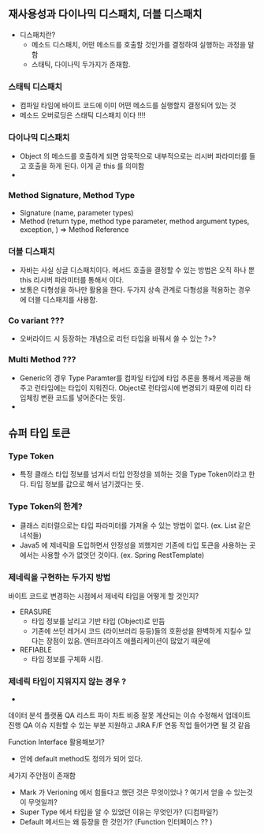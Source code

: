 ## 재사용성과 다이나믹 디스패치, 더블 디스패치
- 디스패치란?
	- 메소드 디스패치, 어떤 메소드를 호출할 것인가를 결정하여 실행하는 과정을 말함 
	- 스태틱, 다이나믹 두가지가 존재함. 
### 스태틱 디스패치
- 컴파일 타임에 바이트 코드에 이미 어떤 메소드를 실행할지 결정되어 있는 것
- 메소드 오버로딩은 스태틱 디스패치 이다 !!!!

### 다이나믹 디스패치
- Object 의 메소드를 호출하게 되면 암묵적으로 내부적으로는 리시버 파라미터를 들고 호출을 하게 된다. 이게 곧 this 를 의미함 
- 

### Method Signature, Method Type
- Signature (name, parameter types)
- Method (return type, method type parameter, method argument types, exception, ) => Method Reference


### 더블 디스패치
- 자바는 사실 싱글 디스패치이다. 메서드 호출을 결정할 수 있는 방법은 오직 하나 뿐 this 리시버 파라미터를 통해서 이다. 
- 보통은 다형성을 하나만 활용을 한다. 두가지 상속 관계로 다형성을 적용하는 경우에 더블 디스패치를 사용함. 

### Co variant ???
- 오버라이드 시 등장하는 개념으로 리턴 타입을 바꿔서 쓸 수 있는 ?>? 

### Multi Method ???
- Generic의 경우 Type Paramter를 컴파일 타입에 타입 추론을 통해서 제공을 해주고 런타임에는 타입이 지워진다. Object로 런타임시에 변경되기 때문에 미리 타입체킹 변환 코드를 넣어준다는 뜻임. 
- 

## 슈퍼 타입 토큰

### Type Token
- 특정 클래스 타입 정보를 넘겨서 타입 안정성을 꾀하는 것을 Type Token이라고 한다. 타입 정보를 값으로 해서 넘기겠다는 뜻. 

### Type Token의 한계?
- 클래스 리터럴으로는 타입 파라미터를 가져올 수 있는 방법이 없다. (ex. List 같은 녀석들)
- Java5 에 제네릭을 도입하면서 안정성을 꾀했지만 기존에 타입 토큰을 사용하는 곳에서는 사용할 수가 없엇던 것이다. (ex. Spring RestTemplate)

### 제네릭을 구현하는 두가지 방법
바이트 코드로 변경하는 시점에서 제네릭 타입을 어떻게 할 것인지?
- ERASURE
	- 타입 정보를 날리고 기반 타입 (Object)로 만듬
	- 기존에 쓰던 레거시 코드 (라이브러리 등등)들의 호환성을 완벽하게 지킬수 있다는 장점이 있음. 엔터프라이즈 애플리케이션이 많았기 때문에
- REFIABLE
	- 타입 정보를 구체화 시킴. 

### 제네릭 타입이 지워지지 않는 경우 ?
- 

데이터 분석 플랫폼 QA 리스트 파이 차트 비중 잘못 계산되는 이슈 수정해서 업데이트 진행 
QA 이슈 지원할 수 있는 부분 지원하고 JIRA F/F 연동 작업 들어가면 될 것 같음

Function Interface 활용해보기?
- 안에 default method도 정의가 되어 있다.  

세가지 주안점이 존재함
- Mark 가 Verioning 에서 힘들다고 했던 것은 무엇이었나 ?
	여기서 얻을 수 있는것이 무엇일까? 
- Super Type 에서 타입을 알 수 있었던 이유는 무엇인가? (디컴파일?)
- Default 메서드는 왜 등장을 한 것인가? (Function 인터페이스 ?? )
